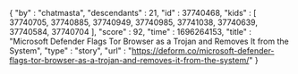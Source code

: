 {
  "by" : "chatmasta",
  "descendants" : 21,
  "id" : 37740468,
  "kids" : [ 37740705, 37740885, 37740949, 37740985, 37741038, 37740639, 37740584, 37740704 ],
  "score" : 92,
  "time" : 1696264153,
  "title" : "Microsoft Defender Flags Tor Browser as a Trojan and Removes It from the System",
  "type" : "story",
  "url" : "https://deform.co/microsoft-defender-flags-tor-browser-as-a-trojan-and-removes-it-from-the-system/"
}
